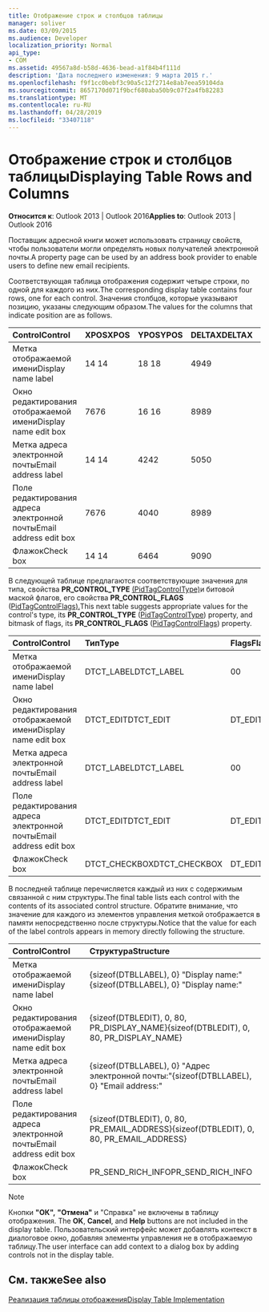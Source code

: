 ```yaml
---
title: Отображение строк и столбцов таблицы
manager: soliver
ms.date: 03/09/2015
ms.audience: Developer
localization_priority: Normal
api_type:
- COM
ms.assetid: 49567a8d-b58d-4636-bead-a1f84b4f111d
description: 'Дата последнего изменения: 9 марта 2015 г.'
ms.openlocfilehash: f9f1cc0bebf3c90a5c12f2714e8ab7eea59104da
ms.sourcegitcommit: 8657170d071f9bcf680aba50b9c07f2a4fb82283
ms.translationtype: MT
ms.contentlocale: ru-RU
ms.lasthandoff: 04/28/2019
ms.locfileid: "33407118"
---
```

# <a name="displaying-table-rows-and-columns"></a><span data-ttu-id="6271b-103">Отображение строк и столбцов таблицы</span><span class="sxs-lookup"><span data-stu-id="6271b-103">Displaying Table Rows and Columns</span></span>

  
  
<span data-ttu-id="6271b-104">**Относится к**: Outlook 2013 | Outlook 2016</span><span class="sxs-lookup"><span data-stu-id="6271b-104">**Applies to**: Outlook 2013 | Outlook 2016</span></span> 
  
 <span data-ttu-id="6271b-105">Поставщик адресной книги может использовать страницу свойств, чтобы пользователи могли определять новых получателей электронной почты.</span><span class="sxs-lookup"><span data-stu-id="6271b-105">A property page can be used by an address book provider to enable users to define new email recipients.</span></span> 
  
<span data-ttu-id="6271b-106">Соответствующая таблица отображения содержит четыре строки, по одной для каждого из них.</span><span class="sxs-lookup"><span data-stu-id="6271b-106">The corresponding display table contains four rows, one for each control.</span></span> <span data-ttu-id="6271b-107">Значения столбцов, которые указывают позицию, указаны следующим образом.</span><span class="sxs-lookup"><span data-stu-id="6271b-107">The values for the columns that indicate position are as follows.</span></span>
  
|<span data-ttu-id="6271b-108">**Control**</span><span class="sxs-lookup"><span data-stu-id="6271b-108">**Control**</span></span>|<span data-ttu-id="6271b-109">**XPOS**</span><span class="sxs-lookup"><span data-stu-id="6271b-109">**XPOS**</span></span>|<span data-ttu-id="6271b-110">**YPOS**</span><span class="sxs-lookup"><span data-stu-id="6271b-110">**YPOS**</span></span>|<span data-ttu-id="6271b-111">**DELTAX**</span><span class="sxs-lookup"><span data-stu-id="6271b-111">**DELTAX**</span></span>|<span data-ttu-id="6271b-112">**DELTAY**</span><span class="sxs-lookup"><span data-stu-id="6271b-112">**DELTAY**</span></span>|
|:-----|:-----|:-----|:-----|:-----|
|<span data-ttu-id="6271b-113">Метка отображаемой имени</span><span class="sxs-lookup"><span data-stu-id="6271b-113">Display name label</span></span>  <br/> |<span data-ttu-id="6271b-114">14 </span><span class="sxs-lookup"><span data-stu-id="6271b-114">14</span></span>  <br/> |<span data-ttu-id="6271b-115">18 </span><span class="sxs-lookup"><span data-stu-id="6271b-115">18</span></span>  <br/> |<span data-ttu-id="6271b-116">49</span><span class="sxs-lookup"><span data-stu-id="6271b-116">49</span></span>  <br/> |<span data-ttu-id="6271b-117">8 </span><span class="sxs-lookup"><span data-stu-id="6271b-117">8</span></span>  <br/> |
|<span data-ttu-id="6271b-118">Окно редактирования отображаемой имени</span><span class="sxs-lookup"><span data-stu-id="6271b-118">Display name edit box</span></span>  <br/> |<span data-ttu-id="6271b-119">76</span><span class="sxs-lookup"><span data-stu-id="6271b-119">76</span></span>  <br/> |<span data-ttu-id="6271b-120">16 </span><span class="sxs-lookup"><span data-stu-id="6271b-120">16</span></span>  <br/> |<span data-ttu-id="6271b-121">89</span><span class="sxs-lookup"><span data-stu-id="6271b-121">89</span></span>  <br/> |<span data-ttu-id="6271b-122">12 </span><span class="sxs-lookup"><span data-stu-id="6271b-122">12</span></span>  <br/> |
|<span data-ttu-id="6271b-123">Метка адреса электронной почты</span><span class="sxs-lookup"><span data-stu-id="6271b-123">Email address label</span></span>  <br/> |<span data-ttu-id="6271b-124">14 </span><span class="sxs-lookup"><span data-stu-id="6271b-124">14</span></span>  <br/> |<span data-ttu-id="6271b-125">42</span><span class="sxs-lookup"><span data-stu-id="6271b-125">42</span></span>  <br/> |<span data-ttu-id="6271b-126">50</span><span class="sxs-lookup"><span data-stu-id="6271b-126">50</span></span>  <br/> |<span data-ttu-id="6271b-127">8 </span><span class="sxs-lookup"><span data-stu-id="6271b-127">8</span></span>  <br/> |
|<span data-ttu-id="6271b-128">Поле редактирования адреса электронной почты</span><span class="sxs-lookup"><span data-stu-id="6271b-128">Email address edit box</span></span>  <br/> |<span data-ttu-id="6271b-129">76</span><span class="sxs-lookup"><span data-stu-id="6271b-129">76</span></span>  <br/> |<span data-ttu-id="6271b-130">40</span><span class="sxs-lookup"><span data-stu-id="6271b-130">40</span></span>  <br/> |<span data-ttu-id="6271b-131">89</span><span class="sxs-lookup"><span data-stu-id="6271b-131">89</span></span>  <br/> |<span data-ttu-id="6271b-132">12 </span><span class="sxs-lookup"><span data-stu-id="6271b-132">12</span></span>  <br/> |
|<span data-ttu-id="6271b-133">Флажок</span><span class="sxs-lookup"><span data-stu-id="6271b-133">Check box</span></span>  <br/> |<span data-ttu-id="6271b-134">14 </span><span class="sxs-lookup"><span data-stu-id="6271b-134">14</span></span>  <br/> |<span data-ttu-id="6271b-135">64</span><span class="sxs-lookup"><span data-stu-id="6271b-135">64</span></span>  <br/> |<span data-ttu-id="6271b-136">90</span><span class="sxs-lookup"><span data-stu-id="6271b-136">90</span></span>  <br/> |<span data-ttu-id="6271b-137">12 </span><span class="sxs-lookup"><span data-stu-id="6271b-137">12</span></span>  <br/> |
   
<span data-ttu-id="6271b-138">В следующей таблице предлагаются соответствующие значения для типа, свойства **PR_CONTROL_TYPE** [(PidTagControlType)](pidtagcontroltype-canonical-property.md)и битовой маской флагов, его свойства **PR_CONTROL_FLAGS** ([PidTagControlFlags).](pidtagcontrolflags-canonical-property.md)</span><span class="sxs-lookup"><span data-stu-id="6271b-138">This next table suggests appropriate values for the control's type, its **PR_CONTROL_TYPE** ([PidTagControlType](pidtagcontroltype-canonical-property.md)) property, and bitmask of flags, its **PR_CONTROL_FLAGS** ([PidTagControlFlags](pidtagcontrolflags-canonical-property.md)) property.</span></span>
  
|<span data-ttu-id="6271b-139">**Control**</span><span class="sxs-lookup"><span data-stu-id="6271b-139">**Control**</span></span>|<span data-ttu-id="6271b-140">**Тип**</span><span class="sxs-lookup"><span data-stu-id="6271b-140">**Type**</span></span>|<span data-ttu-id="6271b-141">**Flags**</span><span class="sxs-lookup"><span data-stu-id="6271b-141">**Flags**</span></span>|
|:-----|:-----|:-----|
|<span data-ttu-id="6271b-142">Метка отображаемой имени</span><span class="sxs-lookup"><span data-stu-id="6271b-142">Display name label</span></span>  <br/> |<span data-ttu-id="6271b-143">DTCT_LABEL</span><span class="sxs-lookup"><span data-stu-id="6271b-143">DTCT_LABEL</span></span>  <br/> |<span data-ttu-id="6271b-144">0</span><span class="sxs-lookup"><span data-stu-id="6271b-144">0</span></span>  <br/> |
|<span data-ttu-id="6271b-145">Окно редактирования отображаемой имени</span><span class="sxs-lookup"><span data-stu-id="6271b-145">Display name edit box</span></span>  <br/> |<span data-ttu-id="6271b-146">DTCT_EDIT</span><span class="sxs-lookup"><span data-stu-id="6271b-146">DTCT_EDIT</span></span>  <br/> |<span data-ttu-id="6271b-147">DT_EDITABLE</span><span class="sxs-lookup"><span data-stu-id="6271b-147">DT_EDITABLE</span></span> | <span data-ttu-id="6271b-148">DT_REQUIRED</span><span class="sxs-lookup"><span data-stu-id="6271b-148">DT_REQUIRED</span></span>  <br/> |
|<span data-ttu-id="6271b-149">Метка адреса электронной почты</span><span class="sxs-lookup"><span data-stu-id="6271b-149">Email address label</span></span>  <br/> |<span data-ttu-id="6271b-150">DTCT_LABEL</span><span class="sxs-lookup"><span data-stu-id="6271b-150">DTCT_LABEL</span></span>  <br/> |<span data-ttu-id="6271b-151">0</span><span class="sxs-lookup"><span data-stu-id="6271b-151">0</span></span>  <br/> |
|<span data-ttu-id="6271b-152">Поле редактирования адреса электронной почты</span><span class="sxs-lookup"><span data-stu-id="6271b-152">Email address edit box</span></span>  <br/> |<span data-ttu-id="6271b-153">DTCT_EDIT</span><span class="sxs-lookup"><span data-stu-id="6271b-153">DTCT_EDIT</span></span>  <br/> |<span data-ttu-id="6271b-154">DT_EDITABLE</span><span class="sxs-lookup"><span data-stu-id="6271b-154">DT_EDITABLE</span></span> | <span data-ttu-id="6271b-155">DT_REQUIRED</span><span class="sxs-lookup"><span data-stu-id="6271b-155">DT_REQUIRED</span></span>  <br/> |
|<span data-ttu-id="6271b-156">Флажок</span><span class="sxs-lookup"><span data-stu-id="6271b-156">Check box</span></span>  <br/> |<span data-ttu-id="6271b-157">DTCT_CHECKBOX</span><span class="sxs-lookup"><span data-stu-id="6271b-157">DTCT_CHECKBOX</span></span>  <br/> |<span data-ttu-id="6271b-158">DT_EDITABLE</span><span class="sxs-lookup"><span data-stu-id="6271b-158">DT_EDITABLE</span></span>  <br/> |
   
<span data-ttu-id="6271b-159">В последней таблице перечисляется каждый из них с содержимым связанной с ним структуры.</span><span class="sxs-lookup"><span data-stu-id="6271b-159">The final table lists each control with the contents of its associated control structure.</span></span> <span data-ttu-id="6271b-160">Обратите внимание, что значение для каждого из элементов управления меткой отображается в памяти непосредственно после структуры.</span><span class="sxs-lookup"><span data-stu-id="6271b-160">Notice that the value for each of the label controls appears in memory directly following the structure.</span></span>
  
|<span data-ttu-id="6271b-161">**Control**</span><span class="sxs-lookup"><span data-stu-id="6271b-161">**Control**</span></span>|<span data-ttu-id="6271b-162">**Структура**</span><span class="sxs-lookup"><span data-stu-id="6271b-162">**Structure**</span></span>|
|:-----|:-----|
|<span data-ttu-id="6271b-163">Метка отображаемой имени</span><span class="sxs-lookup"><span data-stu-id="6271b-163">Display name label</span></span>  <br/> |<span data-ttu-id="6271b-164">{sizeof(DTBLLABEL), 0} "Display name:"</span><span class="sxs-lookup"><span data-stu-id="6271b-164">{sizeof(DTBLLABEL), 0} "Display name:"</span></span>  <br/> |
|<span data-ttu-id="6271b-165">Окно редактирования отображаемой имени</span><span class="sxs-lookup"><span data-stu-id="6271b-165">Display name edit box</span></span>  <br/> |<span data-ttu-id="6271b-166">{sizeof(DTBLEDIT), 0, 80, PR_DISPLAY_NAME}</span><span class="sxs-lookup"><span data-stu-id="6271b-166">{sizeof(DTBLEDIT), 0, 80, PR_DISPLAY_NAME}</span></span>  <br/> |
|<span data-ttu-id="6271b-167">Метка адреса электронной почты</span><span class="sxs-lookup"><span data-stu-id="6271b-167">Email address label</span></span>  <br/> |<span data-ttu-id="6271b-168">{sizeof(DTBLLABEL), 0} "Адрес электронной почты:"</span><span class="sxs-lookup"><span data-stu-id="6271b-168">{sizeof(DTBLLABEL), 0} "Email address:"</span></span>  <br/> |
|<span data-ttu-id="6271b-169">Поле редактирования адреса электронной почты</span><span class="sxs-lookup"><span data-stu-id="6271b-169">Email address edit box</span></span>  <br/> |<span data-ttu-id="6271b-170">{sizeof(DTBLEDIT), 0, 80, PR_EMAIL_ADDRESS}</span><span class="sxs-lookup"><span data-stu-id="6271b-170">{sizeof(DTBLEDIT), 0, 80, PR_EMAIL_ADDRESS}</span></span>  <br/> |
|<span data-ttu-id="6271b-171">Флажок</span><span class="sxs-lookup"><span data-stu-id="6271b-171">Check box</span></span>  <br/> |<span data-ttu-id="6271b-172">PR_SEND_RICH_INFO</span><span class="sxs-lookup"><span data-stu-id="6271b-172">PR_SEND_RICH_INFO</span></span>  <br/> |
   
> [!NOTE]
> <span data-ttu-id="6271b-173">Кнопки **"ОК",** **"Отмена"** и "Справка" не включены в таблицу отображения. </span><span class="sxs-lookup"><span data-stu-id="6271b-173">The **OK**, **Cancel**, and **Help** buttons are not included in the display table.</span></span> <span data-ttu-id="6271b-174">Пользовательский интерфейс может добавлять контекст в диалоговое окно, добавляя элементы управления не в отображаемую таблицу.</span><span class="sxs-lookup"><span data-stu-id="6271b-174">The user interface can add context to a dialog box by adding controls not in the display table.</span></span> 
  
## <a name="see-also"></a><span data-ttu-id="6271b-175">См. также</span><span class="sxs-lookup"><span data-stu-id="6271b-175">See also</span></span>



[<span data-ttu-id="6271b-176">Реализация таблицы отображения</span><span class="sxs-lookup"><span data-stu-id="6271b-176">Display Table Implementation</span></span>](display-table-implementation.md)

